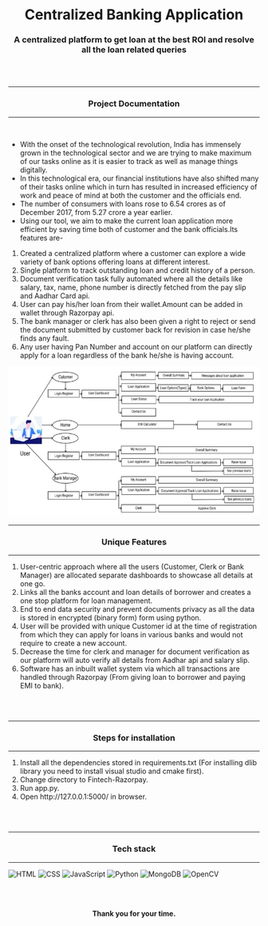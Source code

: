<h1 align="center">Centralized Banking Application</h1>
<h3 align="center">A centralized platform to get loan at the best ROI and resolve all the loan related queries</h3>
<br><br>
<p align="center" style="margin-top:10px">
<hr>
<h3 align="center">
Project Documentation
</h3> 
<hr>
<br> 
<ul>
<li>With the onset of the technological revolution, India has immensely grown in the technological sector and we are trying to make maximum of our tasks online as it is easier to track as well as manage things digitally.</li>
<li>In this technological era, our financial institutions have also shifted many of their tasks online which in turn has resulted in increased efficiency of work and peace of mind at both the customer and the officials end.</li>
<li>The number of consumers with loans rose to 6.54 crores as of December 2017, from 5.27 crore a year earlier.</li>
<li>Using our tool, we aim to make the current loan application more efficient by saving time both of customer and the bank officials.Its features are-</li>
</ul>
<ol>
<li>Created a  centralized platform where a customer can explore a wide variety of bank options offering loans at different interest.</li>
<li>Single platform to track outstanding loan and credit history of a person.</li>
<li>Document verification task fully automated where all the details like salary, tax, name, phone number is directly fetched from the pay slip and Aadhar Card api.</li>
<li>User can pay his/her loan from their wallet.Amount can be added in wallet through Razorpay api.</li>
<li>The bank manager or clerk has also been given a right to reject or send the document submitted by customer back for revision in case he/she finds any fault.</li>
<li>Any user having Pan Number and account on our platform can directly apply for a loan regardless of the bank he/she is having account.</li>
</ol>
</p>

<div align="center"><img src="ps.jpg" style="height: 300px;" /></div>

<hr>
<h3 align="center">Unique Features</h3>
<hr>
<ol>
<li>User-centric approach where all the users (Customer, Clerk or Bank Manager) are allocated separate dashboards to showcase all details at one go.</li>
<li>Links all the banks account and loan details of borrower and creates a one stop platform for loan management.</li>
<li>End to end data security and prevent documents privacy as all the data is stored in encrypted (binary form) form using python.</li>
<li>User will be provided with unique Customer id at the time of registration from which they can apply for loans in various banks and would not require to create a new account.</li>
<li>Decrease the time for clerk and manager for document verification as our platform will auto verify all details from Aadhar api and salary slip.</li>
<li>Software has an inbuilt wallet system via which all transactions are handled through Razorpay
(From giving loan to borrower and paying EMI to bank).</li>
</ol>
<br>
<br>

<hr>
<h3 align="center">Steps for installation</h3>
<hr>
<ol>
<li>Install all the dependencies stored in requirements.txt (For installing dlib library you need to install visual studio and cmake first).</li>
<li>Change directory to Fintech-Razorpay.</li>
<li>Run app.py.</li>
<li>Open http://127.0.0.1:5000/ in browser.</li>
</ol>
<br>
<br>

<!-- 
<h4 align="center"><b>Video Demonstartion can be found<a href="#">here</a>.</b></h4>
<br>
<br>  
-->

<hr>
<h3 align="center">Tech stack</h3>
<hr>

![HTML](https://img.shields.io/badge/HTML5-E34F26?style=for-the-badge&logo=html5&logoColor=white&style=plastic) ![CSS](https://img.shields.io/badge/CSS-239120?&style=for-the-badge&logo=css3&logoColor=white&style=plastic) ![JavaScript](https://img.shields.io/badge/JavaScript-F7DF1E?style=for-the-badge&logo=javascript&logoColor=white&style=plastic) ![Python](https://img.shields.io/badge/Python-00008B?style=for-the-badge&logo=python&logoColor=white&style=plastic) ![MongoDB](https://img.shields.io/badge/MongoDB-4EA94B?style=for-the-badge&logo=mongodb&logoColor=white&style=plastic) ![OpenCV](https://img.shields.io/badge/OpenCV-FF1493?style=for-the-badge&logo=opencv&logoColor=white&style=plastic)
<br><br>

<div align="center">
  <br>
  <p><b>Thank you for your time.</b><br>
  </p>
</div>
